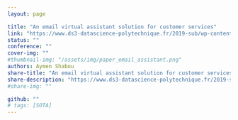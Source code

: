 ```yaml
---
layout: page

title: "An email virtual assistant solution for customer services"
link: "https://www.ds3-datascience-polytechnique.fr/2019-sub/wp-content/uploads/2019/06/DS3-056_2019.pdf"
status: ""
conference: ""
cover-img: ""
#thumbnail-img: "/assets/img/paper_email_assistant.png"
authors: Aymen Shabou
share-title: "An email virtual assistant solution for customer services"
share-description: "https://www.ds3-datascience-polytechnique.fr/2019-sub/wp-content/uploads/2019/06/DS3-056_2019.pdf"
#share-img: ""

github: ""
# tags: [SOTA]
---
```

